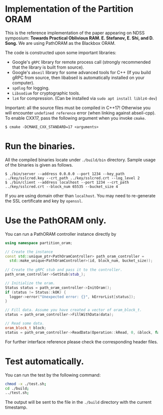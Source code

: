 # Implementation of the Partition ORAM

This is the reference implementation of the paper appearing on NDSS symposium: **Towards Practical Oblivious RAM. E. Stefanov, E. Shi, and D. Song.** We are using PathORAM as the Blackbox ORAM.

The code is constructed upon some important libraries:

* Google's `gRPC` library for remote process call (strongly recommended that the library is built from source).
* Google's `abseil` library for some advanced tools for C++ (If you build gRPC from source, then libabseil is automatically installed on your computer).
* `spdlog` for logging.
* `Libsodium` for cryptographic tools.
* `lz4` for compression. (Can be installed via `sudo apt install liblz4-dev`)

Important: all the source files must be compiled in C++17! Otherwise you will encounter `undefined reference` error (when linking against abseil-cpp). To enable CXX17, pass the following argument when you invoke `cmake`.

```shell
$ cmake -DCMAKE_CXX_STANDARD=17 <arguments>
```

# Run the binaries.

All the compiled binaries locate under `./build/bin` directory. Sample usage of the binaries is given as follows.

```shell
$ ./bin/server --address 0.0.0.0 --port 1234 --key_path ../key/sslcred.key --crt_path ../key/sslcred.crt --log_level 2
$ ./bin/client --address localhost --port 1234 --crt_path ../key/sslcred.crt --block_num 65535 --bucket_size 4
```

If you are using domain other than `localhost`. You may need to re-generate the SSL certificate and key by `openssl`.

# Use the PathORAM only.

You can run a PathORAM controller instance directly by

```cpp
using namespace partition_oram;

// Create the instance
const std::unique_ptr<PathOramController> path_oram_controller = 
  std::make_unique<PathOramController>(id, block_num, bucket_size));
	
// Create the gRPC stub and pass it to the controller.
path_oram_controller->SetStub(stub_);

// Initialize the oram.
Status status = path_oram_controller->InitOram();
if (status != Status::kOK) {
  logger->error("Unexpected error: {}", kErrorList[status]);
}

// Fill data. Assume you have created a vector of oram_block_t.
status = path_oram_controller->FillWithData(data);

// Read some data.
oram_block_t block;
status = path_oram_controller->ReadData(Operation::kRead, 0, &block, false);
```

For further interface reference please check the corresponding header files.

# Test automatically.

You can run the test by the following command:

```sh
chmod -x ./test.sh;
cd ./build;
../test.sh;
```

The output will be sent to the file in the `./build` directory with the current timestamp.
